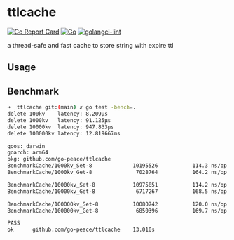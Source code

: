 # ttlcache
[![Go Report Card](https://goreportcard.com/badge/github.com/go-peace/ttlcache)](https://goreportcard.com/report/github.com/go-peace/ttlcache)
[![Go](https://github.com/go-peace/ttlcache/actions/workflows/go.yml/badge.svg)](https://github.com/go-peace/ttlcache/actions/workflows/go.yml)
[![golangci-lint](https://github.com/go-peace/ttlcache/actions/workflows/golangci-lint.yml/badge.svg)](https://github.com/go-peace/ttlcache/actions/workflows/golangci-lint.yml)

a thread-safe and fast cache to store string with expire ttl

## Usage



## Benchmark
```bash
➜  ttlcache git:(main) ✗ go test -bench=.
delete 100kv	latency: 8.209µs
delete 1000kv	latency: 91.125µs
delete 10000kv	latency: 947.833µs
delete 100000kv	latency: 12.819667ms

goos: darwin
goarch: arm64
pkg: github.com/go-peace/ttlcache
BenchmarkCache/1000kv_Set-8         	10195526	       114.3 ns/op
BenchmarkCache/1000kv_Get-8         	 7028764	       164.2 ns/op

BenchmarkCache/10000kv_Set-8        	10975851	       114.2 ns/op
BenchmarkCache/10000kv_Get-8        	 6717267	       168.5 ns/op

BenchmarkCache/100000kv_Set-8       	10080742	       120.0 ns/op
BenchmarkCache/100000kv_Get-8       	 6850396	       169.7 ns/op

PASS
ok  	github.com/go-peace/ttlcache	13.010s
```
